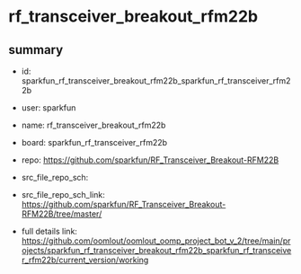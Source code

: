 # rf_transceiver_breakout_rfm22b
 
## summary 
* id: sparkfun_rf_transceiver_breakout_rfm22b_sparkfun_rf_transceiver_rfm22b
* user: sparkfun
* name: rf_transceiver_breakout_rfm22b
* board: sparkfun_rf_transceiver_rfm22b
* repo: https://github.com/sparkfun/RF_Transceiver_Breakout-RFM22B



* src_file_repo_sch: 
* src_file_repo_sch_link: https://github.com/sparkfun/RF_Transceiver_Breakout-RFM22B/tree/master/
* full details link: https://github.com/oomlout/oomlout_oomp_project_bot_v_2/tree/main/projects/sparkfun_rf_transceiver_breakout_rfm22b_sparkfun_rf_transceiver_rfm22b/current_version/working  







